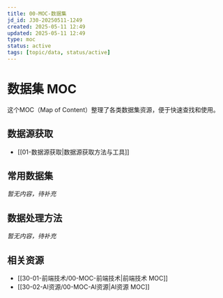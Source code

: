 ```yaml
---
title: 00-MOC-数据集
jd_id: J30-20250511-1249
created: 2025-05-11 12:49
updated: 2025-05-11 12:49
type: moc
status: active
tags: [topic/data, status/active]
---
```


# 数据集 MOC

这个MOC（Map of Content）整理了各类数据集资源，便于快速查找和使用。

## 数据源获取

- [[01-数据源获取|数据源获取方法与工具]]

## 常用数据集

*暂无内容，待补充*

## 数据处理方法

*暂无内容，待补充*

## 相关资源

- [[30-01-前端技术/00-MOC-前端技术|前端技术 MOC]]
- [[30-02-AI资源/00-MOC-AI资源|AI资源 MOC]] 